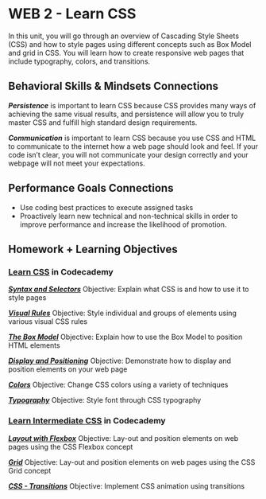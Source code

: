 # WEB 2 - Learn CSS

In this unit, you will go through an overview of Cascading Style Sheets (CSS) and how to style pages using different concepts such as Box Model and grid in CSS. You will learn how to create responsive web pages that include typography, colors, and transitions.

## Behavioral Skills & Mindsets Connections

***Persistence*** is important to learn CSS because CSS provides many ways of achieving the same visual results, and persistence will allow you to truly master CSS and fulfill high standard design requirements.

***Communication*** is important to learn CSS because you use CSS and HTML to communicate to the internet how a web page should look and feel. If your code isn’t clear, you will not communicate your design correctly and your webpage will not meet your expectations.

## Performance Goals Connections

- Use coding best practices to execute assigned tasks
- Proactively learn new technical and non-technical skills in order to improve performance and increase the likelihood of promotion.

## Homework + Learning Objectives

### [Learn CSS](https://www.codecademy.com/learn/learn-css) in Codecademy

[***Syntax and Selectors***](https://www.codecademy.com/courses/learn-css/lessons/learn-css-setup-and-syntax/resume)
Objective: Explain what CSS is and how to use it to style pages

[***Visual Rules***](https://www.codecademy.com/courses/learn-css/lessons/css-visual-rules/resume)
Objective: Style individual and groups of elements using various visual CSS rules

[***The Box Model***](https://www.codecademy.com/courses/learn-css/lessons/box-model-intro/resume)
Objective: Explain how to use the Box Model to position HTML elements

[***Display and Positioning***](https://www.codecademy.com/courses/learn-css/lessons/css-display-positioning/resume)
Objective: Demonstrate how to display and position elements on your web page

[***Colors***](https://www.codecademy.com/courses/learn-css/lessons/color/resume)
Objective: Change CSS colors using a variety of techniques

[***Typography***](https://www.codecademy.com/courses/learn-css/lessons/css-typography/resume)
Objective: Style font through CSS typography

### [Learn Intermediate CSS](https://www.codecademy.com/learn/learn-intermediate-css) in Codecademy

[***Layout with Flexbox***](https://www.codecademy.com/courses/learn-intermediate-css/lessons/learn-flexbox/resume)
Objective: Lay-out and position elements on web pages using the CSS Flexbox concept

[***Grid***](https://www.codecademy.com/courses/learn-intermediate-css/lessons/css-grid-essentials/resume)
Objective: Lay-out and position elements on web pages using the CSS Grid concept

[***CSS - Transitions***](https://www.codecademy.com/courses/learn-intermediate-css/lessons/css-transitions/resume)
Objective: Implement CSS animation using transitions
